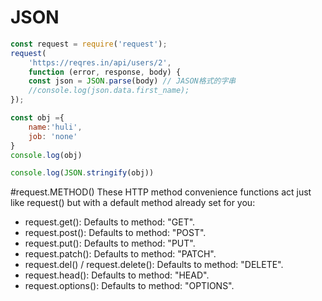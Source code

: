 # JSON
```Javascript
const request = require('request');
request(
    'https://reqres.in/api/users/2', 
    function (error, response, body) {
    const json = JSON.parse(body) // JASON格式的字串
    //console.log(json.data.first_name);
});

const obj ={
    name:'huli',
    job: 'none'
}
console.log(obj)

console.log(JSON.stringify(obj))

```


#request.METHOD()
These HTTP method convenience functions act just like request() but with a default method already set for you:

- request.get(): Defaults to method: "GET".
- request.post(): Defaults to method: "POST".
- request.put(): Defaults to method: "PUT".
- request.patch(): Defaults to method: "PATCH".
- request.del() / request.delete(): Defaults to method: "DELETE".
- request.head(): Defaults to method: "HEAD".
- request.options(): Defaults to method: "OPTIONS".
